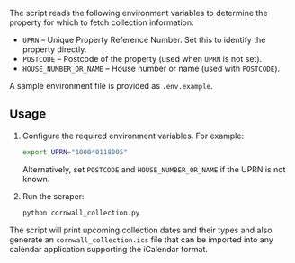The script reads the following environment variables to determine the property for
which to fetch collection information:

- `UPRN` – Unique Property Reference Number. Set this to identify the property directly.
- `POSTCODE` – Postcode of the property (used when `UPRN` is not set).
- `HOUSE_NUMBER_OR_NAME` – House number or name (used with `POSTCODE`).

A sample environment file is provided as `.env.example`.

## Usage

1. Configure the required environment variables. For example:

   ```bash
   export UPRN="100040118005"
   ```

   Alternatively, set `POSTCODE` and `HOUSE_NUMBER_OR_NAME` if the UPRN is not known.

2. Run the scraper:

   ```bash
   python cornwall_collection.py
   ```

The script will print upcoming collection dates and their types and also
generate an `cornwall_collection.ics` file that can be imported into any
calendar application supporting the iCalendar format.
